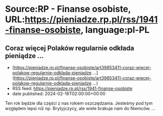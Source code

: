 # Source:RP - Finanse osobiste, URL:https://pieniadze.rp.pl/rss/1941-finanse-osobiste, language:pl-PL

## Coraz więcej Polaków regularnie odkłada pieniądze ...
 - [https://pieniadze.rp.pl/finanse-osobiste/art39853411-coraz-wiecej-polakow-regularnie-odklada-pieniadze ...](https://pieniadze.rp.pl/finanse-osobiste/art39853411-coraz-wiecej-polakow-regularnie-odklada-pieniadze ...)
 - RSS feed: https://pieniadze.rp.pl/rss/1941-finanse-osobiste
 - date published: 2024-02-16T02:00:00+00:00

Ten rok będzie dla części z nas rokiem oszczędzania. Jesteśmy pod tym względem lepsi niż np. Brytyjczycy, ale wiele brakuje nam do Niemców. ...

